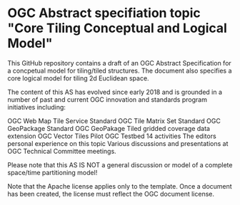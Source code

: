 # OGC Abstract specifiation topic "Core Tiling Conceptual and Logical Model"

This GitHub repository contains a draft of an OGC Abstract Specification for a concpetual model for tiling/tiled structures. The document also specifies a core logical model for tiling 2d Euclidean space.

The content of this AS has evolved since early 2018 and is grounded in a number of past and current OGC innovation and standards  program initiatives including:

OGC Web Map Tile Service Standard
OGC Tile Matrix Set Standard
OGC GeoPackage Standard
OGC GeoPakage Tiled gridded coverage data extension
OGC Vector Tiles Pilot
OGC Testbed 14 activities
The editors personal experience on this topic
Various discussions and presentations at OGC Technical Committee meetings.

Please note that this AS IS NOT a general discussion or model of a complete space/time partitioning model!

Note that the Apache license applies only to the template. Once a  document has been created, the license must reflect the OGC document license.
